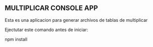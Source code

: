 

## MULTIPLICAR CONSOLE APP

Esta es una aplicacion para generar archivos de tablas de multiplicar

Ejectutar este comando antes de iniciar:

npm install